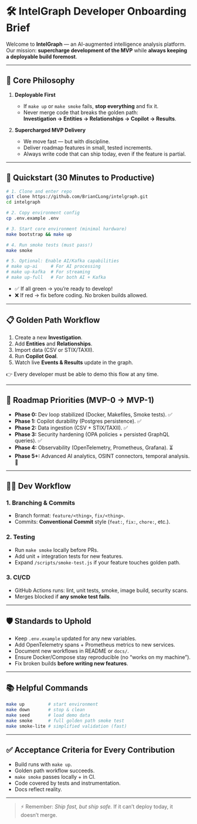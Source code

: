 # 🛠 IntelGraph Developer Onboarding Brief

Welcome to **IntelGraph** — an AI-augmented intelligence analysis platform.  
Our mission: **supercharge development of the MVP** while **always keeping a deployable build foremost**.  

---

## 🚀 Core Philosophy
1. **Deployable First**  
   - If `make up` or `make smoke` fails, **stop everything** and fix it.  
   - Never merge code that breaks the golden path:  
     **Investigation → Entities → Relationships → Copilot → Results**.  

2. **Supercharged MVP Delivery**  
   - We move fast — but with discipline.  
   - Deliver roadmap features in small, tested increments.  
   - Always write code that can ship today, even if the feature is partial.  

---

## 🔑 Quickstart (30 Minutes to Productive)
```bash
# 1. Clone and enter repo
git clone https://github.com/BrianCLong/intelgraph.git
cd intelgraph

# 2. Copy environment config
cp .env.example .env

# 3. Start core environment (minimal hardware)
make bootstrap && make up

# 4. Run smoke tests (must pass!)
make smoke

# 5. Optional: Enable AI/Kafka capabilities
# make up-ai     # For AI processing
# make up-kafka  # For streaming
# make up-full   # For both AI + Kafka
```

* ✅ If all green → you’re ready to develop!
* ❌ If red → fix before coding. No broken builds allowed.

---

## 📋 Golden Path Workflow

1. Create a new **Investigation**.
2. Add **Entities** and **Relationships**.
3. Import data (CSV or STIX/TAXII).
4. Run **Copilot Goal**.
5. Watch live **Events & Results** update in the graph.

👉 Every developer must be able to demo this flow at any time.

---

## 🧭 Roadmap Priorities (MVP-0 → MVP-1)

* **Phase 0:** Dev loop stabilized (Docker, Makefiles, Smoke tests). ✅
* **Phase 1:** Copilot durability (Postgres persistence). ✅
* **Phase 2:** Data ingestion (CSV + STIX/TAXII). ✅
* **Phase 3:** Security hardening (OPA policies + persisted GraphQL queries). ✅
* **Phase 4:** Observability (OpenTelemetry, Prometheus, Grafana). ⏳
* **Phase 5+:** Advanced AI analytics, OSINT connectors, temporal analysis. 🎯

---

## 🧑‍💻 Dev Workflow

### 1. Branching & Commits

* Branch format: `feature/<thing>`, `fix/<thing>`.
* Commits: **Conventional Commit** style (`feat:`, `fix:`, `chore:`, etc.).

### 2. Testing

* Run `make smoke` locally before PRs.
* Add unit + integration tests for new features.
* Expand `/scripts/smoke-test.js` if your feature touches golden path.

### 3. CI/CD

* GitHub Actions runs: lint, unit tests, smoke, image build, security scans.
* Merges blocked if **any smoke test fails**.

---

## 🛡️ Standards to Uphold

* Keep `.env.example` updated for any new variables.
* Add OpenTelemetry spans + Prometheus metrics to new services.
* Document new workflows in README or `docs/`.
* Ensure Docker/Compose stay reproducible (no “works on my machine”).
* Fix broken builds **before writing new features**.

---

## 📚 Helpful Commands

```bash
make up         # start environment
make down       # stop & clean
make seed       # load demo data
make smoke      # full golden path smoke test
make smoke-lite # simplified validation (fast)
```

---

## ✅ Acceptance Criteria for Every Contribution

* Build runs with `make up`.
* Golden path workflow succeeds.
* `make smoke` passes locally + in CI.
* Code covered by tests and instrumentation.
* Docs reflect reality.

---

> ⚡️ Remember: *Ship fast, but ship safe.*
> If it can’t deploy today, it doesn’t merge.
